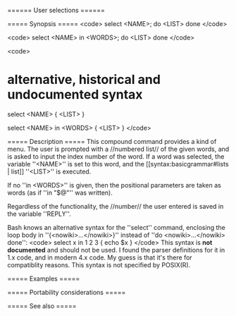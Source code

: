 ====== User selections ======

===== Synopsis =====
&lt;code&gt;
select &lt;NAME&gt;; do
  &lt;LIST&gt;
done
&lt;/code&gt;

&lt;code&gt;
select &lt;NAME&gt; in &lt;WORDS&gt;; do
  &lt;LIST&gt;
done
&lt;/code&gt;

&lt;code&gt;
# alternative, historical and undocumented syntax

select &lt;NAME&gt;
{
  &lt;LIST&gt;
}

select &lt;NAME&gt; in &lt;WORDS&gt;
{
  &lt;LIST&gt;
}
&lt;/code&gt;

===== Description =====
This compound command provides a kind of menu. The user is prompted with a //numbered list// of the given words, and is asked to input the index number of the word. If a word was selected, the variable ''&lt;NAME&gt;'' is set to this word, and the [[syntax:basicgrammar#lists | list]] ''&lt;LIST&gt;'' is executed.

If no ''in &lt;WORDS&gt;'' is given, then the positional parameters are taken as words (as if ''in &quot;$@&quot;'' was written).

Regardless of the functionality, the //number// the user entered is saved in the variable ''REPLY''.

Bash knows an alternative syntax for the ''select'' command, enclosing the loop body in ''{&lt;nowiki&gt;...&lt;/nowiki&gt;}'' instead of ''do &lt;nowiki&gt;...&lt;/nowiki&gt; done'':
&lt;code&gt;
select x in 1 2 3
{
  echo $x
}
&lt;/code&gt;
This syntax is **not documented** and should not be used. I found the parser definitions for it in 1.x code, and in modern 4.x code. My guess is that it's there for compatiblity reasons. This syntax is not specified by POSIX(R).

===== Examples =====

===== Portability considerations =====

===== See also =====

